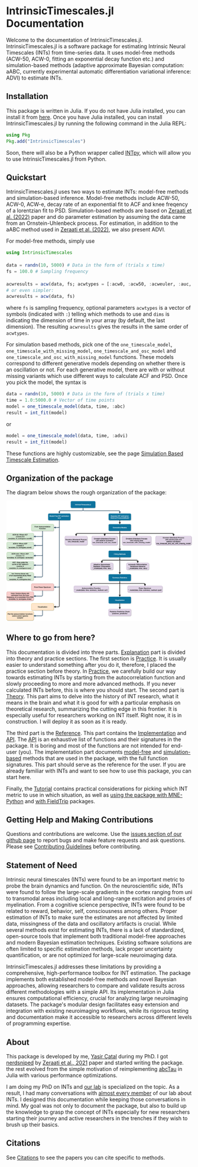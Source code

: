 # IntrinsicTimescales.jl Documentation

Welcome to the documentation of IntrinsicTimescales.jl. IntrinsicTimescales.jl is a software package for estimating Intrinsic Neural Timescales (INTs) from time-series data. It uses model-free methods (ACW-50, ACW-0, fitting an exponential decay function etc.) and simulation-based methods (adaptive approximate Bayesian computation: aABC, currently experimental automatic differentiation variational inference: ADVI) to estimate INTs.

## Installation

This package is written in Julia. If you do not have Julia installed, you can install it from [here](https://julialang.org/downloads/). Once you have Julia installed, you can install IntrinsicTimescales.jl by running the following command in the Julia REPL:

```julia
using Pkg
Pkg.add("IntrinsicTimescales")
```
Soon, there will also be a Python wrapper called [INTpy](https://github.com/duodenum96/INTpy), which will allow you to use IntrinsicTimescales.jl from Python. 

## Quickstart

IntrinsicTimescales.jl uses two ways to estimate INTs: model-free methods and simulation-based inference. Model-free methods include ACW-50, ACW-0, ACW-e, decay rate of an exponential fit to ACF and knee freqency of a lorentzian fit to PSD. Simulation-based methods are based on [Zeraati et al. (2022)](https://www.nature.com/articles/s43588-022-00214-3) paper and do parameter estimation by assuming the data came from an Ornstein-Uhlenbeck process. For estimation, in addition to the aABC method used in [Zeraati et al. (2022)](https://www.nature.com/articles/s43588-022-00214-3), we also present ADVI. 

For model-free methods, simply use 

```julia
using IntrinsicTimescales

data = randn(10, 5000) # Data in the form of (trials x time) 
fs = 100.0 # Sampling frequency

acwresults = acw(data, fs; acwtypes = [:acw0, :acw50, :acweuler, :auc, :tau, :knee], dims=ndims(data))
# or even simpler:
acwresults = acw(data, fs)
```

where `fs` is sampling frequency, optional parameters `acwtypes` is a vector of 
symbols (indicated with `:`) telling which methods to use and `dims` is indicating the dimension of time in your array (by default, the last dimension). The resulting `acwresults` gives the results in the same order of `acwtypes`. 

For simulation based methods, pick one of the `one_timescale_model`, `one_timescale_with_missing_model`, `one_timescale_and_osc_model` and `one_timescale_and_osc_with_missing_model` functions. These models correspond to different generative models depending on whether there is an oscillation or not. For each generative model, there are with or without missing variants which use different ways to calculate ACF and PSD. Once you pick the model, the syntax is 

```julia
data = randn(10, 5000) # Data in the form of (trials x time)
time = 1.0:5000.0 # Vector of time points
model = one_timescale_model(data, time, :abc)
result = int_fit(model)
```

or 

```julia
model = one_timescale_model(data, time, :advi)
result = int_fit(model)
```

These functions are highly customizable, see the page [Simulation Based Timescale Estimation](simbasedinference.md). 

## Organization of the package

The diagram below shows the rough organization of the package:

![](assets/diagram.svg)

## Where to go from here?

This documentation is divided into three parts. [Explanation](practice/practice_intro.md) part is divided into theory and practice sections. The first section is [Practice](practice/practice_intro.md). It is usually easier to understand something after you do it, therefore, I placed the practice section before theory. In [Practice](practice/practice_intro.md), we carefully build our way towards estimating INTs by starting from the autocorrelation function and slowly proceeding to more and more advanced methods. If you never calculated INTs before, this is where you should start. The second part is [Theory](theory/theory.md). This part aims to delve into the history of INT research, what it means in the brain and what it is good for with a particular emphasis on theoretical research, summarizing the cutting edge in this frontier. It is especially useful for researchers working on INT itself. Right now, it is in construction. I will deploy it as soon as it is ready. 

The third part is the [Reference](acw.md). This part contains the [Implementation](acw.md) and [API](index.md). The [API](index.md) is an exhaustive list of functions and their signatures in the package. It is boring and most of the functions are not intended for end-user (you). The implementation part documents [model-free](acw.md) and [simulation-based](simbasedinference.md) methods that are used in the package, with the full function signatures. This part should serve as the reference for the user. If you are already familiar with INTs and want to see how to use this package, you can start here. 

Finally, the [Tutorial](tutorial/tutorial_1_acw.md) contains practical considerations for picking which INT metric to use in which situation, as well as [using the package with MNE-Python](tutorial/tutorial_2_mne.md) and [with FieldTrip](tutorial/tutorial_3_ft.md) packages. 

## Getting Help and Making Contributions

Questions and contributions are welcome. Use the [issues section of our github page](https://github.com/duodenum96/IntrinsicTimescales.jl/issues) to report bugs and make feature requests and ask questions. Please see [Contributing Guidelines](contributing.md) before contributing. 

## Statement of Need

Intrinsic neural timescales (INTs) were found to be an important metric to probe the brain dynamics and function. On the neuroscientific side, INTs were found to follow the large-scale gradients in the cortex ranging from uni to transmodal areas including local and long-range excitation and proxies of myelination. From a cognitive science perspective, INTs were found to be related to reward, behavior, self, consciousness among others. Proper estimation of INTs to make sure the estimates are not affected by limited data, missingness of the data and oscillatory artifacts is crucial. While several methods exist for estimating INTs, there is a lack of standardized, open-source tools that implement both traditional model-free approaches and modern Bayesian estimation techniques. Existing software solutions are often limited to specific estimation methods, lack proper uncertainty quantification, or are not optimized for large-scale neuroimaging data.

IntrinsicTimescales.jl addresses these limitations by providing a comprehensive, high-performance toolbox for INT estimation. The package implements both established model-free methods and novel Bayesian approaches, allowing researchers to compare and validate results across different methodologies with a simple API. Its implementation in Julia ensures computational efficiency, crucial for analyzing large neuroimaging datasets. The package's modular design facilitates easy extension and integration with existing neuroimaging workflows, while its rigorous testing and documentation make it accessible to researchers across different levels of programming expertise.

## About

This package is developed by me, [Yasir Çatal](https://github.com/duodenum96) during my PhD. I got [nerdsniped](https://xkcd.com/356/) by [Zeraati et al., 2021](https://www.nature.com/articles/s43588-022-00214-3) paper and started writing the package. the rest evolved from the simple motivation of reimplementing [abcTau](https://github.com/roxana-zeraati/abcTau) in Julia with various performance optimizations. 

I am doing my PhD on INTs and [our lab](https://www.georgnorthoff.com) is specialized on the topic. As a result, I had many conversations with [almost every member](https://www.georgnorthoff.com/researchers) of our lab about INTs. I designed this documentation while keeping those conversations in mind. My goal was not only to document the package, but also to build up the knowledge to grasp the concept of INTs especially for new researchers starting their journey and active researchers in the trenches if they wish to brush up their basics. 

## Citations

See [Citations](citations.md) to see the papers you can cite specific to methods. 